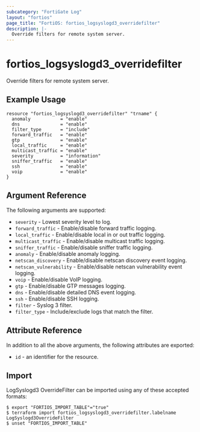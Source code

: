 ```yaml
---
subcategory: "FortiGate Log"
layout: "fortios"
page_title: "FortiOS: fortios_logsyslogd3_overridefilter"
description: |-
  Override filters for remote system server.
---
```


# fortios_logsyslogd3_overridefilter
Override filters for remote system server.

## Example Usage

```hcl
resource "fortios_logsyslogd3_overridefilter" "trname" {
  anomaly           = "enable"
  dns               = "enable"
  filter_type       = "include"
  forward_traffic   = "enable"
  gtp               = "enable"
  local_traffic     = "enable"
  multicast_traffic = "enable"
  severity          = "information"
  sniffer_traffic   = "enable"
  ssh               = "enable"
  voip              = "enable"
}
```

## Argument Reference


The following arguments are supported:

* `severity` - Lowest severity level to log.
* `forward_traffic` - Enable/disable forward traffic logging.
* `local_traffic` - Enable/disable local in or out traffic logging.
* `multicast_traffic` - Enable/disable multicast traffic logging.
* `sniffer_traffic` - Enable/disable sniffer traffic logging.
* `anomaly` - Enable/disable anomaly logging.
* `netscan_discovery` - Enable/disable netscan discovery event logging.
* `netscan_vulnerability` - Enable/disable netscan vulnerability event logging.
* `voip` - Enable/disable VoIP logging.
* `gtp` - Enable/disable GTP messages logging.
* `dns` - Enable/disable detailed DNS event logging.
* `ssh` - Enable/disable SSH logging.
* `filter` - Syslog 3 filter.
* `filter_type` - Include/exclude logs that match the filter.


## Attribute Reference

In addition to all the above arguments, the following attributes are exported:
* `id` - an identifier for the resource.

## Import

LogSyslogd3 OverrideFilter can be imported using any of these accepted formats:
```
$ export "FORTIOS_IMPORT_TABLE"="true"
$ terraform import fortios_logsyslogd3_overridefilter.labelname LogSyslogd3OverrideFilter
$ unset "FORTIOS_IMPORT_TABLE"
```
